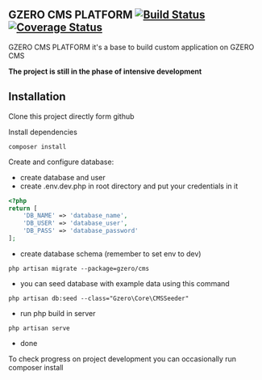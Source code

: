 ## GZERO CMS PLATFORM [![Build Status](https://travis-ci.org/GrupaZero/platform.png?branch=master)](https://travis-ci.org/GrupaZero/platform) [![Coverage Status](https://coveralls.io/repos/GrupaZero/platform/badge.png)](https://coveralls.io/r/GrupaZero/platform)

GZERO CMS PLATFORM it's a base to build custom application on GZERO CMS

**The project is still in the phase of intensive development**

## Installation

Clone this project directly form github

Install dependencies

```
composer install
```

Create and configure database:
 - create database and user
 - create .env.dev.php in root directory and put your credentials in it
 
 ```PHP
<?php
 return [
     'DB_NAME' => 'database_name',
     'DB_USER' => 'database_user',
     'DB_PASS' => 'database_password'
 ];
 ```
 - create database schema (remember to set env to dev)
 
```
php artisan migrate --package=gzero/cms
```

 - you can seed database with example data using this command
 
```
php artisan db:seed --class="Gzero\Core\CMSSeeder"
```
 - run php build in server
  
```
php artisan serve
```
 - done
 
 To check progress on project development you can occasionally run composer install
